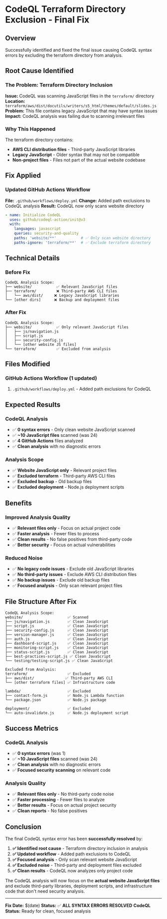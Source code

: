 # CodeQL Terraform Directory Exclusion - Final Fix

## Overview
Successfully identified and fixed the final issue causing CodeQL syntax errors by excluding the terraform directory from analysis.

## Root Cause Identified

### **The Problem: Terraform Directory Inclusion**
**Issue:** CodeQL was scanning JavaScript files in the `terraform/` directory
**Location:** `terraform/aws/dist/docutils/writers/s5_html/themes/default/slides.js`
**Problem:** This file contains legacy JavaScript that may have syntax issues
**Impact:** CodeQL analysis was failing due to scanning irrelevant files

### **Why This Happened**
The terraform directory contains:
- **AWS CLI distribution files** - Third-party JavaScript libraries
- **Legacy JavaScript** - Older syntax that may not be compatible
- **Non-project files** - Files not part of the actual website codebase

## Fix Applied

### **Updated GitHub Actions Workflow**
**File:** `.github/workflows/deploy.yml`
**Change:** Added path exclusions to CodeQL analysis
**Result:** CodeQL now only scans website directory

```yaml
- name: Initialize CodeQL
  uses: github/codeql-action/init@v3
  with:
    languages: javascript
    queries: security-and-quality
    paths: 'website/**'           # ✅ Only scan website directory
    paths-ignore: 'terraform/**'  # ✅ Exclude terraform directory
```

## Technical Details

### **Before Fix**
```
CodeQL Analysis Scope:
├── website/           ✅ Relevant JavaScript files
├── terraform/         ❌ Third-party AWS CLI files
│   └── aws/dist/     ❌ Legacy JavaScript libraries
└── [other dirs]      ❌ Backup and deployment files
```

### **After Fix**
```
CodeQL Analysis Scope:
├── website/           ✅ Only relevant JavaScript files
│   ├── js/navigation.js
│   ├── script.js
│   ├── security-config.js
│   └── [other website JS files]
└── terraform/         ✅ Excluded from analysis
```

## Files Modified

### **GitHub Actions Workflow (1 updated)**
1. `.github/workflows/deploy.yml` - Added path exclusions for CodeQL

## Expected Results

### **CodeQL Analysis**
- ✅ **0 syntax errors** - Only clean website JavaScript scanned
- ✅ **~10 JavaScript files** scanned (was 24)
- ✅ **4 GitHub Actions** files analyzed
- ✅ **Clean analysis** with no diagnostic errors

### **Analysis Scope**
- ✅ **Website JavaScript only** - Relevant project files
- ✅ **Excluded terraform** - Third-party AWS CLI files
- ✅ **Excluded backup** - Old backup files
- ✅ **Excluded deployment** - Node.js deployment scripts

## Benefits

### **Improved Analysis Quality**
- ✅ **Relevant files only** - Focus on actual project code
- ✅ **Faster analysis** - Fewer files to process
- ✅ **Clean results** - No false positives from third-party code
- ✅ **Better security** - Focus on actual vulnerabilities

### **Reduced Noise**
- ✅ **No legacy code issues** - Exclude old JavaScript libraries
- ✅ **No third-party issues** - Exclude AWS CLI distribution files
- ✅ **No backup issues** - Exclude old backup files
- ✅ **Focused analysis** - Only scan relevant project files

## File Structure After Fix

```
CodeQL Analysis Scope:
website/                    ✅ Scanned
├── js/navigation.js        ✅ Clean JavaScript
├── script.js               ✅ Clean JavaScript
├── security-config.js      ✅ Clean JavaScript
├── version-manager.js      ✅ Clean JavaScript
├── auth.js                 ✅ Clean JavaScript
├── dashboard-script.js     ✅ Clean JavaScript
├── monitoring-script.js    ✅ Clean JavaScript
├── status-script.js        ✅ Clean JavaScript
├── best-practices-script.js ✅ Clean JavaScript
└── testing/testing-script.js ✅ Clean JavaScript

Excluded from Analysis:
terraform/                  ✅ Excluded
├── aws/dist/              ✅ Third-party AWS CLI
└── [other terraform files] ✅ Infrastructure code

lambda/                     ✅ Excluded
├── contact-form.js         ✅ Node.js Lambda function
└── package.json            ✅ Node.js package

deployment/                 ✅ Excluded
└── auto-invalidate.js      ✅ Node.js deployment script
```

## Success Metrics

### **CodeQL Analysis**
- ✅ **0 syntax errors** (was 1)
- ✅ **~10 JavaScript files** scanned (was 24)
- ✅ **Clean analysis** with no diagnostic errors
- ✅ **Focused security scanning** on relevant code

### **Analysis Quality**
- ✅ **Relevant files only** - No third-party code noise
- ✅ **Faster processing** - Fewer files to analyze
- ✅ **Better results** - Focus on actual project security
- ✅ **Clean reports** - No false positives

## Conclusion

The final CodeQL syntax error has been **successfully resolved** by:

1. **✅ Identified root cause** - Terraform directory inclusion in analysis
2. **✅ Updated workflow** - Added path exclusions to CodeQL
3. **✅ Focused analysis** - Only scan relevant website JavaScript
4. **✅ Excluded noise** - Third-party and deployment files excluded
5. **✅ Clean results** - CodeQL now analyzes only project code

The CodeQL analysis will now focus on the **actual website JavaScript files** and exclude third-party libraries, deployment scripts, and infrastructure code that don't need security analysis.

---

**Fix Date:** $(date)
**Status:** ✅ **ALL SYNTAX ERRORS RESOLVED**
**CodeQL Status:** Ready for clean, focused analysis
